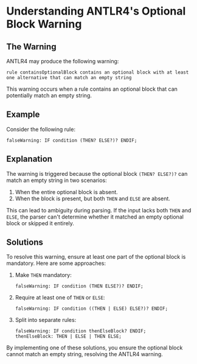# Understanding ANTLR4's Optional Block Warning

## The Warning

ANTLR4 may produce the following warning:

```
rule containsOptionalBlock contains an optional block with at least one alternative that can match an empty string
```

This warning occurs when a rule contains an optional block that can potentially match an empty string.

## Example

Consider the following rule:

```antlr4
falseWarning: IF condition (THEN? ELSE?)? ENDIF;
```

## Explanation

The warning is triggered because the optional block `(THEN? ELSE?)?` can match an empty string in two scenarios:

1. When the entire optional block is absent.
2. When the block is present, but both `THEN` and `ELSE` are absent.

This can lead to ambiguity during parsing. If the input lacks both `THEN` and `ELSE`, the parser can't determine whether it matched an empty optional block or skipped it entirely.

## Solutions

To resolve this warning, ensure at least one part of the optional block is mandatory. Here are some approaches:

1. Make `THEN` mandatory:

   ```antlr4
   falseWarning: IF condition (THEN ELSE?)? ENDIF;
   ```

2. Require at least one of `THEN` or `ELSE`:

   ```antlr4
   falseWarning: IF condition ((THEN | ELSE) ELSE?)? ENDIF;
   ```

3. Split into separate rules:
   ```antlr4
   falseWarning: IF condition thenElseBlock? ENDIF;
   thenElseBlock: THEN | ELSE | THEN ELSE;
   ```

By implementing one of these solutions, you ensure the optional block cannot match an empty string, resolving the ANTLR4 warning.
